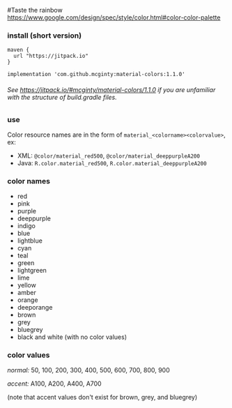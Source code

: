 #Taste the rainbow
https://www.google.com/design/spec/style/color.html#color-color-palette

### install (short version)
```
maven {
  url "https://jitpack.io"
}
```
```
implementation 'com.github.mcginty:material-colors:1.1.0'
```
###### See https://jitpack.io/#mcginty/material-colors/1.1.0 if you are unfamiliar with the structure of build.gradle files.

### use
Color resource names are in the form of `material_<colorname><colorvalue>`, ex:
* XML: `@color/material_red500`, `@color/material_deeppurpleA200`
* Java: `R.color.material_red500`, `R.color.material_deeppurpleA200`

### color names
* red
* pink
* purple
* deeppurple
* indigo
* blue
* lightblue
* cyan
* teal
* green
* lightgreen
* lime
* yellow
* amber
* orange
* deeporange
* brown
* grey
* bluegrey
* black and white (with no color values)

### color values
*normal:* 50, 100, 200, 300, 400, 500, 600, 700, 800, 900

*accent:* A100, A200, A400, A700

(note that accent values don't exist for brown, grey, and bluegrey)
